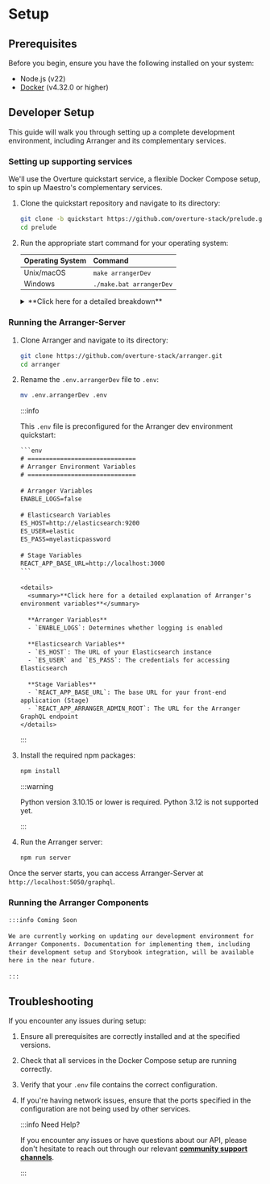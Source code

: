 # Setup

## Prerequisites

Before you begin, ensure you have the following installed on your system:

- Node.js (v22)
- [Docker](https://www.docker.com/products/docker-desktop/) (v4.32.0 or higher)

## Developer Setup

This guide will walk you through setting up a complete development environment, including Arranger and its complementary services.

### Setting up supporting services

We'll use the Overture quickstart service, a flexible Docker Compose setup, to spin up Maestro's complementary services.

1.  Clone the quickstart repository and navigate to its directory:

    ```bash
    git clone -b quickstart https://github.com/overture-stack/prelude.git
    cd prelude
    ```

2.  Run the appropriate start command for your operating system:

    | Operating System | Command                  |
    | ---------------- | ------------------------ |
    | Unix/macOS       | `make arrangerDev`       |
    | Windows          | `./make.bat arrangerDev` |

    <details>
    	<summary>**Click here for a detailed breakdown**</summary>

        This command will set up all complementary services for Arranger development as follows:

        ![arrangerDev](./assets/arrangerDev.svg 'Arranger Dev Environment')

        | Service       | Port   | Description                                     | Purpose in Arranger Development                                  |
        | ------------- | ------ | ----------------------------------------------- | ---------------------------------------------------------------- |
        | Conductor     | `9204` | Orchestrates deployments and environment setups | Manages the overall development environment                      |
        | Elasticsearch | `9200` | Distributed search and analytics engine         | Provides fast and scalable search capabilities over indexed data |
        | Stage         | `3000` | Web Portal Scaffolding                          | Houses Arranger's search UI components                           |

        :::note Arranger uses Elasticsearch 7

        Our search platform is built on and compatible with version 7.x of Elasticsearch. All queries to ES must follow that version's syntax and conventions.

        :::

        - Ensure all ports are free on your system before starting the environment.
        - You may need to adjust the ports in the `docker-compose.yml` file if you have conflicts with existing services.

        For more information, see our [quickstart documentation linked here](https://docs.overture.bio/docs/other-software/quickstart).

    </details>

### Running the Arranger-Server

1.  Clone Arranger and navigate to its directory:

    ```bash
    git clone https://github.com/overture-stack/arranger.git
    cd arranger
    ```

2.  Rename the `.env.arrangerDev` file to `.env`:

    ```bash
    mv .env.arrangerDev .env
    ```

    :::info

    This `.env` file is preconfigured for the Arranger dev environment quickstart:

        ```env
        # ==============================
        # Arranger Environment Variables
        # ==============================

        # Arranger Variables
        ENABLE_LOGS=false

        # Elasticsearch Variables
        ES_HOST=http://elasticsearch:9200
        ES_USER=elastic
        ES_PASS=myelasticpassword

        # Stage Variables
        REACT_APP_BASE_URL=http://localhost:3000
        ```

        <details>
          <summary>**Click here for a detailed explanation of Arranger's environment variables**</summary>

          **Arranger Variables**
          - `ENABLE_LOGS`: Determines whether logging is enabled

          **Elasticsearch Variables**
          - `ES_HOST`: The URL of your Elasticsearch instance
          - `ES_USER` and `ES_PASS`: The credentials for accessing Elasticsearch

          **Stage Variables**
          - `REACT_APP_BASE_URL`: The base URL for your front-end application (Stage)
          - `REACT_APP_ARRANGER_ADMIN_ROOT`: The URL for the Arranger GraphQL endpoint
        </details>

    :::

3.  Install the required npm packages:

    ```bash
    npm install
    ```

    :::warning

    Python version 3.10.15 or lower is required. Python 3.12 is not supported yet.

    :::

4.  Run the Arranger server:

    ```bash
    npm run server
    ```

Once the server starts, you can access Arranger-Server at `http://localhost:5050/graphql`.

### Running the Arranger Components

    :::info Coming Soon

    We are currently working on updating our development environment for Arranger Components. Documentation for implementing them, including their development setup and Storybook integration, will be available here in the near future.

    :::

## Troubleshooting

If you encounter any issues during setup:

1. Ensure all prerequisites are correctly installed and at the specified versions.
2. Check that all services in the Docker Compose setup are running correctly.
3. Verify that your `.env` file contains the correct configuration.
4. If you're having network issues, ensure that the ports specified in the configuration are not being used by other services.

    :::info Need Help?

    If you encounter any issues or have questions about our API, please don't hesitate to reach out through our relevant [**community support channels**](https://docs.overture.bio/community/support).

    :::
